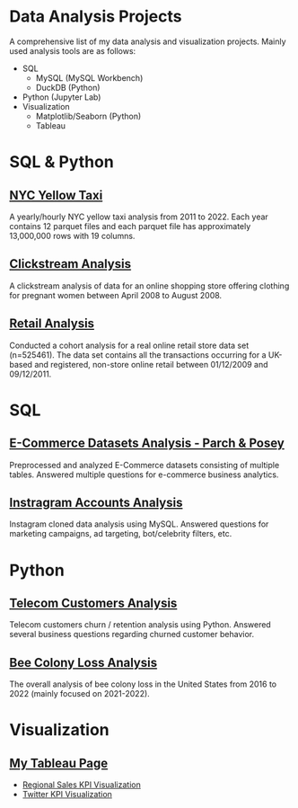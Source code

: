# Data Analysis Projects

A comprehensive list of my data analysis and visualization projects. Mainly used analysis tools are as follows:

- SQL
    - MySQL (MySQL Workbench)
    - DuckDB (Python)
- Python (Jupyter Lab)
- Visualization
    - Matplotlib/Seaborn (Python)
    - Tableau

# SQL & Python

## [NYC Yellow Taxi](https://github.com/junnpp/nyc-yellow-taxi)

A yearly/hourly NYC yellow taxi analysis from 2011 to 2022. Each year contains 12 parquet files and each parquet file has approximately 13,000,000 rows with 19 columns. 

## [Clickstream Analysis](https://github.com/junnpp/click-analysis)

A clickstream analysis of data for an online shopping store offering clothing for pregnant women between April 2008 to August 2008. 

## [Retail Analysis](https://github.com/junnpp/retail-analysis)

Conducted a cohort analysis for a real online retail store data set (n=525461). The data set contains all the transactions occurring for a UK-based and registered, non-store online retail between 01/12/2009 and 09/12/2011. 

# SQL

## [E-Commerce Datasets Analysis - Parch & Posey](./mysql-parch-and-posey-analysis/)
 
Preprocessed and analyzed E-Commerce datasets consisting of multiple tables. Answered multiple questions for e-commerce business analytics.

## [Instragram Accounts Analysis](./mysql-instragram-project)

Instagram cloned data analysis using MySQL. Answered questions for marketing campaigns, ad targeting, bot/celebrity filters, etc.

# Python

## [Telecom Customers Analysis](./python-telecom-churn-analysis/)

Telecom customers churn / retention analysis using Python. Answered several business questions regarding churned customer behavior.

## [Bee Colony Loss Analysis](https://github.com/junnpp/bee-colony-loss)

The overall analysis of bee colony loss in the United States from 2016 to 2022 (mainly focused on 2021-2022). 

# Visualization

## [My Tableau Page](https://public.tableau.com/app/profile/junhyeok.park)

- [Regional Sales KPI Visualization](https://public.tableau.com/app/profile/junhyeok.park/viz/RegionalProftabilityReport/regional-profitability)
- [Twitter KPI Visualization](https://public.tableau.com/app/profile/junhyeok.park/viz/TwitterKPIReportRWFD/Dashboard2)
